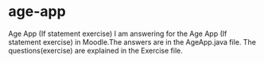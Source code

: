 # age-app
Age App (If statement exercise)
I am answering for the Age App (If statement exercise) in Moodle.The answers are in the AgeApp.java file. 
The questions(exercise) are explained in the Exercise file.